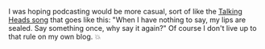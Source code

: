 I was hoping podcasting would be more casual, sort of like the <a href="https://www.youtube.com/watch?v=O52jAYa4Pm8">Talking Heads song</a> that goes like this: "When I have nothing to say, my lips are sealed. Say something once, why say it again?" Of course I don't live up to that rule on my own blog. :boom:

